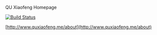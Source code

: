 QU Xiaofeng Homepage

[![Build Status](https://travis-ci.org/quxiaofeng/hexo-site-3p0.svg)](https://travis-ci.org/quxiaofeng/optimization)

[http://www.quxiaofeng.me/about](http://www.quxiaofeng.me/about)
